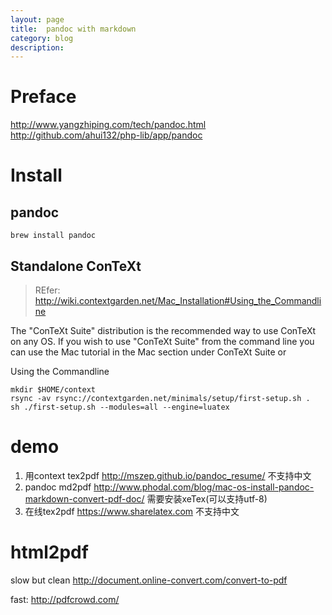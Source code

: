 ```yaml
---
layout: page
title:	pandoc with markdown
category: blog
description: 
---
```

# Preface
http://www.yangzhiping.com/tech/pandoc.html
http://github.com/ahui132/php-lib/app/pandoc

# Install

## pandoc

	brew install pandoc

## Standalone ConTeXt
> REfer: http://wiki.contextgarden.net/Mac_Installation#Using_the_Commandline

The "ConTeXt Suite" distribution is the recommended way to use ConTeXt on any OS. If you wish to use "ConTeXt Suite" from the command line you can use the Mac tutorial in the Mac section under ConTeXt Suite or

Using the Commandline

	mkdir $HOME/context
	rsync -av rsync://contextgarden.net/minimals/setup/first-setup.sh .
	sh ./first-setup.sh --modules=all --engine=luatex

# demo
1. 用context tex2pdf http://mszep.github.io/pandoc_resume/ 不支持中文
2. pandoc md2pdf http://www.phodal.com/blog/mac-os-install-pandoc-markdown-convert-pdf-doc/ 需要安装xeTex(可以支持utf-8)
3. 在线tex2pdf https://www.sharelatex.com 不支持中文

# html2pdf
slow but clean
http://document.online-convert.com/convert-to-pdf

fast:
http://pdfcrowd.com/
